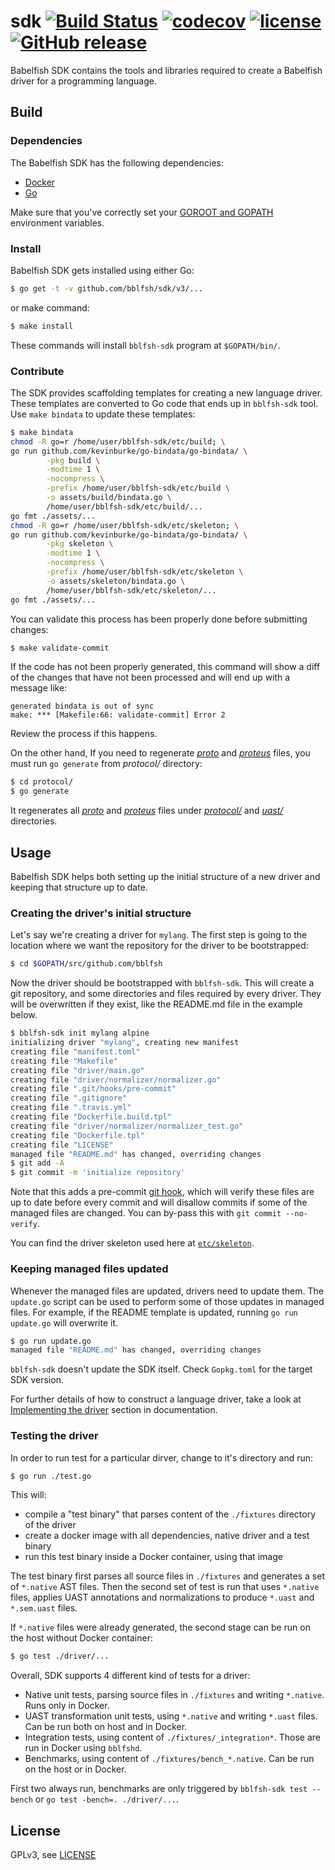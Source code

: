 # sdk [![Build Status](https://travis-ci.org/bblfsh/sdk.svg?branch=master)](https://travis-ci.org/bblfsh/sdk) [![codecov](https://codecov.io/gh/bblfsh/sdk/branch/master/graph/badge.svg)](https://codecov.io/gh/bblfsh/sdk) [![license](https://img.shields.io/badge/license-GPL--3.0-blue.svg)](https://github.com/bblfsh/sdk/blob/master/LICENSE) [![GitHub release](https://img.shields.io/github/release/bblfsh/sdk.svg)](https://github.com/bblfsh/sdk/releases)

Babelfish SDK contains the tools and libraries
required to create a Babelfish driver for a programming language.

## Build

### Dependencies

The Babelfish SDK has the following dependencies:

* [Docker](https://www.docker.com/get-docker)
* [Go](https://golang.org/dl/)

Make sure that you've correctly set your [GOROOT and
GOPATH](https://golang.org/doc/code.html#Workspaces) environment variables.

### Install

Babelfish SDK gets installed using either Go:

```bash
$ go get -t -v github.com/bblfsh/sdk/v3/...
```

or make command:

```bash
$ make install
```

These commands will install `bblfsh-sdk` program at `$GOPATH/bin/`.

### Contribute

The SDK provides scaffolding templates for creating a new language driver.
These templates are converted to Go code that ends up in `bblfsh-sdk` tool. Use `make bindata` to update these templates:

```bash
$ make bindata
chmod -R go=r /home/user/bblfsh-sdk/etc/build; \
go run github.com/kevinburke/go-bindata/go-bindata/ \
        -pkg build \
        -modtime 1 \
        -nocompress \
        -prefix /home/user/bblfsh-sdk/etc/build \
        -o assets/build/bindata.go \
        /home/user/bblfsh-sdk/etc/build/...
go fmt ./assets/...
chmod -R go=r /home/user/bblfsh-sdk/etc/skeleton; \
go run github.com/kevinburke/go-bindata/go-bindata/ \
        -pkg skeleton \
        -modtime 1 \
        -nocompress \
        -prefix /home/user/bblfsh-sdk/etc/skeleton \
        -o assets/skeleton/bindata.go \
        /home/user/bblfsh-sdk/etc/skeleton/...
go fmt ./assets/...
```

You can validate this process has been properly done before submitting changes:

```bash
$ make validate-commit
```

If the code has not been properly generated,
this command will show a diff of the changes that have not been processed
and will end up with a message like:

```
generated bindata is out of sync
make: *** [Makefile:66: validate-commit] Error 2
```

Review the process if this happens.

On the other hand, If you need to regenerate *[proto](https://developers.google.com/protocol-buffers/)*  and *[proteus](https://github.com/src-d/proteus)* files, you must run `go generate` from *protocol/* directory:

```bash
$ cd protocol/
$ go generate
```

It regenerates all *[proto](https://developers.google.com/protocol-buffers/)* and *[proteus](https://github.com/src-d/proteus)* files under *[protocol/](https://github.com/bblfsh/sdk/tree/master/protocol)* and *[uast/](https://github.com/bblfsh/sdk/tree/master/uast)* directories.

## Usage

Babelfish SDK helps both setting up the initial structure of a new driver
and keeping that structure up to date.

### Creating the driver's initial structure

Let's say we're creating a driver for `mylang`. The first step is going to the location
where we want the repository for the driver to be bootstrapped:

```bash
$ cd $GOPATH/src/github.com/bblfsh
```

Now the driver should be bootstrapped with `bblfsh-sdk`. This will create a git repository,
and some directories and files required by every driver. They will be overwritten if they
exist, like the README.md file in the example below.

```bash
$ bblfsh-sdk init mylang alpine
initializing driver "mylang", creating new manifest
creating file "manifest.toml"
creating file "Makefile"
creating file "driver/main.go"
creating file "driver/normalizer/normalizer.go"
creating file ".git/hooks/pre-commit"
creating file ".gitignore"
creating file ".travis.yml"
creating file "Dockerfile.build.tpl"
creating file "driver/normalizer/normalizer_test.go"
creating file "Dockerfile.tpl"
creating file "LICENSE"
managed file "README.md" has changed, overriding changes
$ git add -A
$ git commit -m 'initialize repository'
```

Note that this adds a pre-commit [git
hook](https://git-scm.com/book/en/v2/Customizing-Git-Git-Hooks), which will verify
these files are up to date before every commit and will disallow commits if some
of the managed files are changed. You can by-pass this with `git commit
--no-verify`.

You can find the driver skeleton used here at [`etc/skeleton`](etc/skeleton).

### Keeping managed files updated

Whenever the managed files are updated, drivers need to update them.
The `update.go` script can be used to perform some of those updates in managed files.
For example, if the README template is updated,
running `go run update.go` will overwrite it.

```bash
$ go run update.go
managed file "README.md" has changed, overriding changes
```

`bblfsh-sdk` doesn't update the SDK itself. Check `Gopkg.toml` for the target SDK version.

For further details of how to construct a language driver,
take a look at [Implementing the driver](https://doc.bblf.sh/driver/sdk.html#implementing-the-driver)
section in documentation.

### Testing the driver

In order to run test for a particular dirver, change to it's directory and run:

```bash
$ go run ./test.go
```

This will:
 - compile a "test binary" that parses content of the `./fixtures` directory of the driver
 - create a docker image with all dependencies, native driver and a test binary
 - run this test binary inside a Docker container, using that image

The test binary first parses all source files in `./fixtures` and generates a set of
`*.native` AST files. Then the second set of test is run that uses `*.native` files,
applies UAST annotations and normalizations to produce `*.uast` and `*.sem.uast` files.

If `*.native` files were already generated, the second stage can be run on the host without
Docker container:
```bash
$ go test ./driver/...
```

Overall, SDK supports 4 different kind of tests for a driver:
 - Native unit tests, parsing source files in `./fixtures` and writing `*.native`. Runs only in Docker.
 - UAST transformation unit tests, using `*.native` and writing `*.uast` files. Can be run both on host and in Docker.
 - Integration tests, using content of `./fixtures/_integration*`. Those are run in Docker using `bblfshd`.
 - Benchmarks, using content of `./fixtures/bench_*.native`. Can be run on the host or in Docker.

First two always run, benchmarks are only triggered by `bblfsh-sdk test --bench` or `go test -bench=. ./driver/...`.

## License

GPLv3, see [LICENSE](LICENSE)

